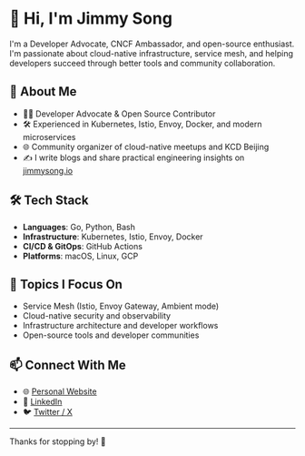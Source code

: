 # 👋 Hi, I'm Jimmy Song

I'm a Developer Advocate, CNCF Ambassador, and open-source enthusiast. I'm passionate about cloud-native infrastructure, service mesh, and helping developers succeed through better tools and community collaboration.

## 🌟 About Me

- 🧑‍💻 Developer Advocate & Open Source Contributor
- 🛠️ Experienced in Kubernetes, Istio, Envoy, Docker, and modern microservices
- 🌐 Community organizer of cloud-native meetups and KCD Beijing
- ✍️ I write blogs and share practical engineering insights on [jimmysong.io](https://jimmysong.io)

## 🛠 Tech Stack

- **Languages**: Go, Python, Bash
- **Infrastructure**: Kubernetes, Istio, Envoy, Docker
- **CI/CD & GitOps**: GitHub Actions
- **Platforms**: macOS, Linux, GCP

## 📢 Topics I Focus On

- Service Mesh (Istio, Envoy Gateway, Ambient mode)
- Cloud-native security and observability
- Infrastructure architecture and developer workflows
- Open-source tools and developer communities

## 📫 Connect With Me

- 🌐 [Personal Website](https://jimmysong.io)
- 💼 [LinkedIn](https://linkedin.com/in/jimmysongio)
- 🐦 [Twitter / X](https://twitter.com/jimmysongio)

---

Thanks for stopping by! 🚀
